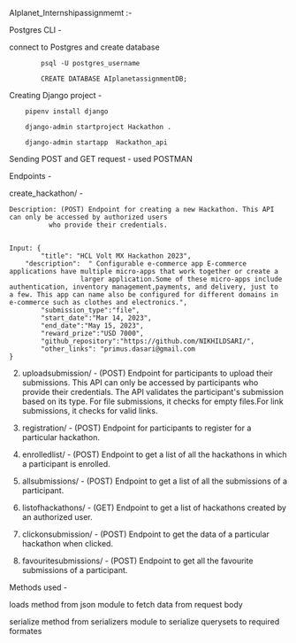 AIplanet_Internshipassignmemt :-

Postgres CLI -

connect to Postgres and create database

			psql -U postgres_username 
    
 			CREATE DATABASE AIplanetassignmentDB;
    
Creating Django project -

		pipenv install django

		django-admin startproject Hackathon .

		django-admin startapp  Hackathon_api
	
Sending POST and GET request - used POSTMAN
    
Endpoints -

 create_hackathon/ - 
 	
	Description: (POST) Endpoint for creating a new Hackathon. This API can only be accessed by authorized users
		      who provide their credentials.
	
	
	Input: {
    		"title": "HCL Volt MX Hackathon 2023",
  		"description":  " Configurable e-commerce app E-commerce applications have multiple micro-apps that work together or create a 
   			          larger application.Some of these micro-apps include authentication, inventory management,payments, and delivery, just to  				          a few. This app can name also be configured for different domains in e-commerce such as clothes and electronics.",
    		"submission_type":"file",
    		"start_date":"Mar 14, 2023",
    		"end_date":"May 15, 2023",
    		"reward_prize":"USD 7000",
    		"github_repository":"https://github.com/NIKHILDSARI/",
    		"other_links": "primus.dasari@gmail.com
    }



2) uploadsubmission/ - (POST) Endpoint for participants to upload their submissions. This API can only be accessed by participants
 			who provide their credentials. The API validates the participant's submission based on its type. For file submissions, it checks for empty 			   files.For link submissions, it checks for valid links.

3) registration/ - (POST) Endpoint for participants to register for a particular hackathon.

4) enrolledlist/ - (POST) Endpoint to get a list of all the hackathons in which a participant is enrolled.

5) allsubmissions/ - (POST) Endpoint to get a list of all the submissions of a participant.

6) listofhackathons/ - (GET) Endpoint to get a list of hackathons created by an authorized user.

7) clickonsubmission/ - (POST) Endpoint to get the data of a particular hackathon when clicked.

8) favouritesubmissions/ - (POST) Endpoint to get all the favourite submissions of a participant.

Methods used -

loads method from json module to fetch data from request body

serialize method from serializers module to serialize querysets to required formates

